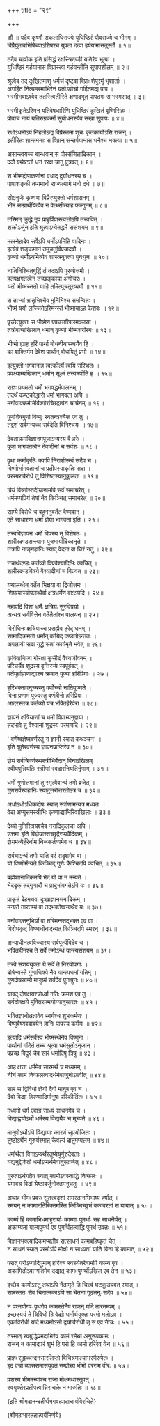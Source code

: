 +++
title = "२९"

+++

औं ॥ यदैव कृष्णौ सकलाधिराज्ये युधिष्ठिरं यौवराज्ये च भीमम् ।  
विप्रैर्युतावभिषिच्याऽशिषश्च युक्ता दत्वा हर्षयामासतुस्तौ ॥ १॥

तदैव चार्वाक इति प्रसिद्धं रक्षस्त्रिदण्डी यतिरेव भूत्वा ।  
युधिष्ठिरं गर्हयामास विप्रास्त्वां गर्हयन्तीति सुपापशीलम् ॥ २॥

श्रुत्वैव तद् दुःखितमाशु धर्मजं दृष्ट्वा विप्राः शेपुरमुं भृशार्ताः ।  
अगर्हितं नित्यमस्माभिरेनं यतोऽवोचो गर्हितमद्य पाप ।  
भस्मीभवाऽश्वेव ततस्त्वितीरिते क्षणादभूत् पापतमः स भस्मसात् ॥ ३॥

भस्मीकृतेऽस्मिन् यतिवेषधारिणि युधिष्ठिरं दुःखितं वृष्णिसिंहः ।  
प्रोवाच नायं यतिरुग्रकर्मा सुयोधनस्यैव सखा सुपापः ॥ ४॥

रक्षोऽधमोऽयं निहतोऽद्य विप्रैस्तमा शुचः कृतकार्योऽसि राजन् ।  
इतीरितः शान्तमनाः स विप्रान् सन्तर्पयामास धनैश्च भक्त्या ॥ ५॥

असान्त्वयच्च बान्धवान् स पौरसंश्रितादिकान् ।  
ददौ यथेष्टतो धनं ररक्ष चानु पुत्रवत् ॥ ६॥

स भीष्मद्रोणकर्णानां वधाद् दुर्योधनस्य च ।  
पापाशङ्की तप्यमानो राज्यत्यागे मनो दधे ॥ ७॥

सोऽनुजैः कृष्णया विप्रैरप्युक्तो धर्मशासनम् ।  
भीमं सम्प्रार्थयित्वैव न वेत्थ्सीत्याह फल्गुनम् ॥ ८॥

तस्मिन् क्रुद्धे नृपं प्राहुर्विप्रास्त्वत्तोऽपि तत्त्ववित् ।  
शक्रोऽर्जुन इति श्रुत्वाऽप्येतद्धर्मे ससंशयम् ॥ ९॥

मत्स्नेहादेव सर्वेऽपि धर्मोऽयमिति वादिनः ।  
इत्येवं शङ्कमानं तमूचतुर्विप्रयादवौ ।  
कृष्णो धर्मोऽयमित्येव शास्त्रयुक्त्या पुनःपुनः ॥ १०॥

नातिनिश्चितबुद्धिं तं तदाऽपि पुरुषोत्तमौ ।  
हतपक्षगतत्वेन तच्छङ्काया अगोचरः ।  
यतो भीष्मस्ततो याहि तमित्यूचतुरव्ययौ ॥ ११॥

स ताभ्यां भ्रातृभिश्चैव मुनिभिश्च समन्वितः ।  
भीष्मं ययौ लज्जितेऽस्मिन्स्तं भीष्मायाऽह केशवः ॥ १२॥

पृच्छेत्युक्तः स भीष्मेण पप्रच्छाखिलमञ्जसा ।  
तत्रोवाचाखिलान् धर्मान् कृष्णो भीष्मशरीरगः ॥ १३॥

भीष्मो ह्याह हरिं पार्था बोधनीयास्त्वयैव हि ।  
का शक्तिर्मम देवेश पार्थान् बोधयितुं प्रभो ॥ १४॥

इत्युक्तो भगवानाह त्वत्कीर्त्यै त्वयि संस्थितः ।  
प्रवक्ष्याम्यखिलान् धर्मान् सूक्ष्मं तत्त्वमपीति ह ॥ १५॥

राज्ञः प्रथमतो धर्मो भगवद्धर्मपालनम् ।  
तदर्थं कण्टकोद्धारो धर्मा भागवता अपि ।  
मनोवाक्कर्मभिर्विष्णोरच्छिद्रत्वेन चार्चनम् ॥ १६॥

पूर्णाशेषगुणो विष्णुः स्वतन्त्रश्चैक एव तु ।  
तद्वशं सर्वमन्यच्च सर्वदेति विनिश्चयः ॥ १७॥

देवताक्रमविज्ञानमपूजाऽन्यस्य वै हरेः ।  
पूजा भागवतत्वेन देवादीनां च सर्वशः ॥ १८॥

वृथा कर्माकृतिः क्वापि निराशीस्त्वं सदैव च ।  
विष्णोर्भागवतानां च प्रतीपस्याकृतिः सदा ।  
परस्परविरोधे तु विशिष्टस्यानुकूलता ॥ १९॥

प्रियं विष्णोस्तदीयानामपि सर्वं समाचरेत् ।  
धर्ममप्यप्रियं तेषां नैव किञ्चित् समाचरेत् ॥ २०॥

साम्ये विरोधे च बहूननुवर्तेत वैष्णवान् ।  
एते साधारणा धर्मा ज्ञेया भागवता इति ॥ २१॥

तत्त्वविज्ञापनं धर्मो विप्रस्य तु विशेषतः ।  
शारीरदण्डसन्त्यागः पुत्रभार्यादिकानृते ।  
तत्रापि नाङ्गहानिः स्याद् वेदना वा चिरं नतु ॥ २२॥

नचार्थदण्डः कर्तव्यो विप्रवैश्यादिभिः क्वचित् ।  
शारीरदण्डविषये वैश्यादीनां च विप्रवत् ॥ २३॥

यथालब्धेन वर्तेत भिक्षया वा द्विजोत्तमः ।  
शिष्ययाज्योपलब्धैर्वा क्षत्रधर्मेण वाऽऽपदि ॥ २४॥

महापदि विशां धर्मैः क्षत्रियः सुरविप्रयोः ।  
अन्यत्र सर्ववित्तेन वर्तेतैतांश्च पालयन् ॥ २५॥

विरोधिनः क्षत्रियाच्च प्रसह्यैव हरेद् धनम् ।  
सामादिक्रमतो धर्मान् वर्तयेद् दण्डतोऽन्ततः ।  
अपलायी सदा युद्धे सतां कार्यमृते भवेत् ॥ २६॥

कृषिवाणिज्य गोरक्षा कुसीदं वैश्यजीवनम् ।  
परिचर्यैव शूद्रस्य वृत्तिरन्ये स्वपूर्ववत् ।  
वर्तेयुर्ब्राह्मणाद्याश्च क्रमात् पूज्या हरिप्रियाः ॥ २७॥

हरिभक्तावनुच्चस्तु वर्णोच्चो नातिपूज्यते ।  
विना प्रणामं पूज्यस्तु वर्णहीनो हरिप्रियः ।  
आदरस्तत्र कर्तव्यो यत्र भक्तिर्हरेर्वरा ॥ २८॥

ज्ञापनं क्षत्रियाणां च धर्मो विप्राभ्यनुज्ञया ।  
तदभावे तु वैश्यानां शूद्रस्य परमापदि ॥ २९॥

' वर्णेष्वज्ञेष्ववर्णस्तु न ज्ञानी स्यात् कथञ्चन' ।  
इति श्रुतेरवर्णस्य ज्ञापनप्राप्तिरेव न ॥ ३०॥

ज्ञेयं सर्वत्रिवर्णस्थस्त्रीभिर्वेदान् विनाऽखिलम् ।  
स्वीयपुन्नियतिः स्त्रीणां स्वदारनियतिर्नृणाम् ॥ ३१॥

धर्मो गुणोत्तमानां तु स्मृत्यैवान्धं तमो व्रजेत् ।  
गुणसर्वस्वहानिः स्यादुत्तरोत्तरतोऽत्र च ॥ ३२॥

अधोऽधोऽधिकदोषः स्यात् स्त्रीणामन्यत्र मध्यतः ।  
वेदा अप्युत्तमस्त्रीभिः कृष्णाद्याभिरिवाखिलाः ॥ ३३॥

देव्यो मुनिस्त्रियश्चैव नरादिकुलजा अपि ।  
उत्तमा इति विज्ञेयास्तच्छूद्रैरप्यवैदिकम् ।  
ज्ञेयमन्यैर्हरेर्नाम निजकर्तव्यमेव च ॥ ३४॥

सर्वथाऽन्धं तमो याति वरं सदृशमेव वा ।  
यो विष्णोर्मन्यते किञ्चिद् गुणैः कैश्चिदपि क्वचित् ॥ ३५॥

ब्रह्मेशानादिकमपि भेदं यो वा न मन्यते ।  
भेददृक् तद्गुणादौ च प्रादुर्भावगतेऽपि यः ॥ ३६॥

प्राकृतं देहमथवा दुःखाज्ञानश्रमादिकम् ।  
मन्यते तारतम्यं वा तद्भक्तेष्वन्यथैव यः ॥ ३७॥

मनोवाक्तनुभिर्यो वा तस्मिन्स्तद्भक्त एव वा ।  
विरोधकृद् विष्ण्वधीनादन्यत् किञ्चिदपि स्मरन् ॥ ३८॥

अन्याधीनत्वविच्चास्य सर्वपूर्त्यविदेव च ।  
भक्तिहीनश्च ते सर्वे तमोऽन्धं यान्त्यसंशयम् ॥ ३९॥

तत्त्वे संशययुक्ता ये सर्वे ते निरयोपगाः ।  
दोषेभ्यस्ते गुणाधिक्ये नैव यान्त्यधमां गतिम् ।  
गुणदोषसाम्ये मानुष्यं सर्वदैव पुनःपुनः ॥ ४०॥

यावद् दोषक्षयश्चोर्ध्वा गतिः क्रमश एव तु ।  
सर्वदोषक्षये मुक्तिरात्मयोग्यानुसारतः ॥ ४१॥

भक्तिज्ञानोन्नतावेव स्वर्गश्च शुभकर्मणः ।  
विष्णुवैष्णववाक्येन हानिः पापस्य कर्मणः ॥ ४२॥

इत्यादि धर्मसर्वस्वं भीष्मस्थेनैव विष्णुना ।  
पार्थानां गदितं तच्च श्रुत्वा धर्मसुतोऽनुजान् ।  
पप्रच्छ विदुरं चैव सारं धर्मादिषु त्रिषु ॥ ४३॥

आह क्षत्ता धर्ममेव सारमर्थं च मध्यमम् ।  
नीचं कामं निष्फलत्वादर्थमेवार्जुनोऽब्रवीत् ॥ ४४॥

सारं स द्विविधो ज्ञेयो दैवो मानुष एव च ।  
दैवो विद्या हिरण्यादिर्मानुषः परिकीर्तितः ॥ ४५॥

मध्यमो धर्म एवात्र साध्यं साधनमेव च ।  
विद्याह्वयोऽर्थो धर्मस्य विद्ययैव च मुच्यते ॥ ४६॥

मानुषोऽर्थोऽपि विद्यायाः कारणं सुप्रयोजितः ।  
तुष्टोऽर्थेन गुरुर्यस्मात् कैवल्यं दातुमप्यलम् ॥ ४७॥

धर्मार्थतां विनाऽप्यर्थैस्तुष्येयुर्गुरुदेवताः ।  
यद्यनुद्देशितो धर्मोऽप्यर्थमेवानुसंव्रजेत् ॥ ४८॥

गुरुताऽर्थगतैव स्यात् कामोऽवस्ताद्धि निष्फलः ।  
यमावत्र विदां श्रेष्ठावर्जुनोक्तमनूचतुः ॥ ४९॥

अथाह भीमः प्रवरः सुतत्त्वदृशां समस्तानभिभाष्य हर्षात् ।  
स्मयन् न कामादतिरिक्तमस्ति किञ्चिच्छुभं क्कावरतां स यायात् ॥ ५०॥

काम्यं हि कामाभिधमाहुरार्याः काम्याः पुमर्थाः सह साधनैर्यत् ।  
अकाम्यतां यात्यपुमर्थ एव पुमर्थितत्वाद्धि पुमर्थ उक्तः ॥ ५१॥

विज्ञानभक्त्यादिकमप्यतीव सत्साधनं कामबहिष्कृतं चेत् ।  
न साधनं स्यात् परमोऽपि मोक्षो न साध्यतां याति विना हि कामात् ॥ ५२॥

परात् परोऽप्यादिपुमान् हरिश्च स्वस्येतरेषामपि काम्य एव ।  
अकामितोऽवाग्गतिमेव दद्यात् कामः पुमर्थोऽखिल एव तेन ॥ ५३॥

इच्छैव कामोऽस्तु तथाऽपि नैतामृते हि चित्त्वं घटकुड्यवत् स्यात् ।  
सारस्ततः सैव चिदात्मकाऽपि सा चेतना गूढतनुः सदैव ॥ ५४॥

न प्रश्नयोग्यः पृथगेव कामस्तेनैष राजन् यदि तारतम्यम् ।  
इच्छस्ययं ते त्रिविधो हि वेद्यो धर्मार्थयुक्तः परमो मतोऽत्र ।  
एकाविरोधी यदि मध्यमोऽसौ द्वयोर्विरोधी तु स एव नीचः ॥ ५५॥

तस्मात् स्वबुद्धिप्रमदाभिरेव कामं रमेथा अनुरूपकामः ।  
राजन् न कामादपरं शुभं हि परो हि कामो हरिरेव येन ॥ ५६॥

प्राज्ञः सुहृच्चन्दनसारलिप्तो विचित्रमाल्याभरणैरुपेतः ।  
इदं वचो व्याससमासयुक्तं सम्प्रोच्य भीमो वरराम वीरः ॥ ५७॥

प्रशस्य भीममन्यांश्च राजा मोक्षमथास्तुवत् ।  
स्वयुक्तेरप्रतीपत्वान्निराचक्रे न मारुतिः ॥ ५८॥

{इति श्रीमदानन्दतीर्थभगवत्पादाचार्यविरचिते}

{श्रीमहाभारततात्पर्यनिर्णये}


